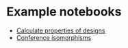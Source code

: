 Example notebooks
========================


* [Calculate properties of designs](example_oapackage.py)
* [Conference isomorphisms](conference_design_isomorphism.ipynb)



